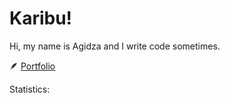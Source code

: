 # Karibu!
Hi, my name is Agidza and I write code sometimes.

🪶 [Portfolio](https://lynnagidza.github.io/)
<!--p>Life this past week:</p-->
<!--img align="left" width="46%" src="https://github-readme-stats.vercel.app/api/wakatime?username=@agidza&compact=True"/>
<!-- <img align="right" width="46%" src="https://github-readme-stats.vercel.app/api/top-langs/?username=lynnagidza&layout=compact&theme=gruvbox_light" /> -->
<p>Statistics:</p>
<!--START_SECTION:waka-->

<!--END_SECTION:waka-->
